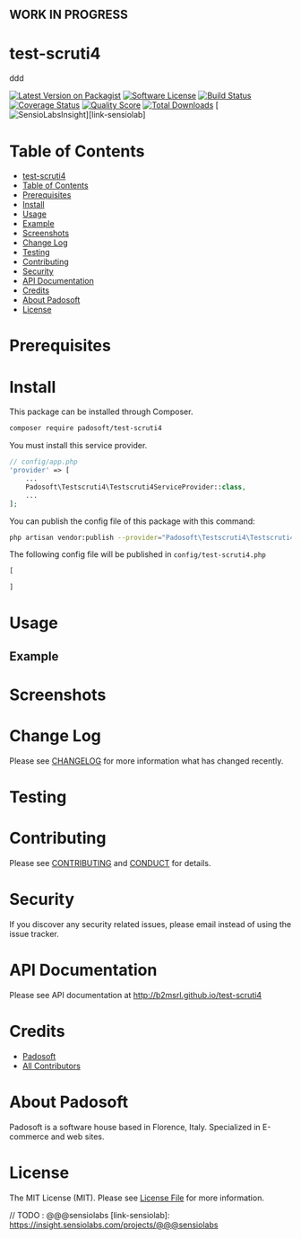 ## WORK IN PROGRESS
# test-scruti4
ddd

[![Latest Version on Packagist][ico-version]][link-packagist]
[![Software License][ico-license]](LICENSE.md)
[![Build Status][ico-travis]][link-travis]
[![Coverage Status][ico-scrutinizer]][link-scrutinizer]
[![Quality Score][ico-code-quality]][link-code-quality]
[![Total Downloads][ico-downloads]][link-downloads]
[![SensioLabsInsight][ico-sensiolab]][link-sensiolab]

Table of Contents
=================

  * [test-scruti4](#test-scruti4)
  * [Table of Contents](#table-of-contents)
  * [Prerequisites](#prerequisites)
  * [Install](#install)
  * [Usage](#usage)
  * [Example](#example)
  * [Screenshots](#screenshots)
  * [Change Log](#change-log)
  * [Testing](#testing)
  * [Contributing](#contributing)
  * [Security](#security)
  * [API Documentation](#api-documentation)
  * [Credits](#credits)
  * [About Padosoft](#about-padosoft)
  * [License](#license)

# Prerequisites

# Install

This package can be installed through Composer.

``` bash
composer require padosoft/test-scruti4
```
You must install this service provider.

``` php
// config/app.php
'provider' => [
    ...
    Padosoft\Testscruti4\Testscruti4ServiceProvider::class,
    ...
];
```

You can publish the config file of this package with this command:
``` bash
php artisan vendor:publish --provider="Padosoft\Testscruti4\Testscruti4ServiceProvider"
```
The following config file will be published in `config/test-scruti4.php`
``` php
[

]
```

# Usage

## Example

# Screenshots

# Change Log
Please see [CHANGELOG](CHANGELOG.md) for more information what has changed recently.

# Testing

# Contributing

Please see [CONTRIBUTING](CONTRIBUTING.md) and [CONDUCT](CONDUCT.md) for details.

# Security

If you discover any security related issues, please email  instead of using the issue tracker.

# API Documentation

Please see API documentation at http://b2msrl.github.io/test-scruti4

# Credits

- [Padosoft](https://github.com/padosoft)
- [All Contributors](../../contributors)

# About Padosoft
Padosoft is a software house based in Florence, Italy. Specialized in E-commerce and web sites.

# License

The MIT License (MIT). Please see [License File](LICENSE.md) for more information.


[ico-version]: https://img.shields.io/packagist/v/padosoft/test-scruti4.svg?style=flat-square
[ico-license]: https://img.shields.io/badge/license-MIT-brightgreen.svg?style=flat-square
[ico-travis]: https://img.shields.io/travis/padosoft/test-scruti4/master.svg?style=flat-square
[ico-scrutinizer]: https://img.shields.io/scrutinizer/coverage/g/padosoft/test-scruti4.svg?style=flat-square
[ico-code-quality]: https://img.shields.io/scrutinizer/g/padosoft/test-scruti4.svg?style=flat-square
[ico-downloads]: https://img.shields.io/packagist/dt/padosoft/test-scruti4.svg?style=flat-square
[ico-sensiolab]: https://insight.sensiolabs.com/projects/@@@sensiolab/small.png

[link-packagist]: https://packagist.org/packages/padosoft/test-scruti4
[link-travis]: https://travis-ci.org/padosoft/test-scruti4
[link-scrutinizer]: https://scrutinizer-ci.com/g/padosoft/test-scruti4/code-structure
[link-code-quality]: https://scrutinizer-ci.com/g/padosoft/test-scruti4
[link-downloads]: https://packagist.org/packages/padosoft/test-scruti4
// TODO : @@@sensiolabs
[link-sensiolab]: https://insight.sensiolabs.com/projects/@@@sensiolabs
